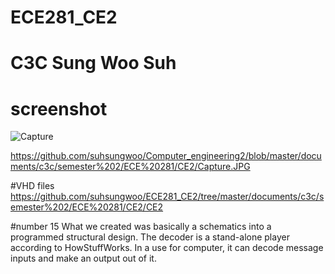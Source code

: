 ECE281_CE2
==========
# C3C Sung Woo Suh

# screenshot
![Capture](Capture.JPG)

https://github.com/suhsungwoo/Computer_engineering2/blob/master/documents/c3c/semester%202/ECE%20281/CE2/Capture.JPG


#VHD files
https://github.com/suhsungwoo/ECE281_CE2/tree/master/documents/c3c/semester%202/ECE%20281/CE2/CE2

#number 15
What we created was basically a schematics into a programmed structural design. The decoder is a stand-alone player according to HowStuffWorks. In a use for computer, it can decode message inputs and make an output out of it. 
